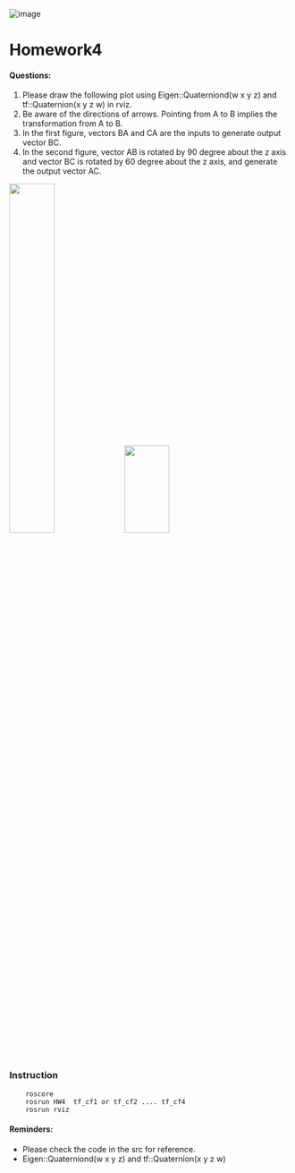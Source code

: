 ![image](https://github.com/Robotics-Aerial-Robots/Homework2/blob/master/photo/LOGO%20%E4%B8%AD%E8%8B%B1%E6%96%87%E6%A9%AB.png)
# Homework4
#### Questions:
1. Please draw the following plot using Eigen::Quaterniond(w x y z) and tf::Quaternion(x y z w) in rviz.	
2. Be aware of the directions of arrows. Pointing from  A to B implies the transformation from A to B.	
3. In the first figure, vectors BA and CA are the inputs to generate output vector BC.	
4. In the second figure, vector AB is rotated by 90 degree about the z axis and vector BC is rotated by 60 degree about the z axis, and generate the output vector AC.	

<img src="https://github.com/Robotics-Aerial-Robots/Homework/blob/master/photo/week_3_2.png" width="40%" height="40%">	
<img src="https://github.com/Robotics-Aerial-Robots/Homework/blob/master/photo/week_3_1.png" width="40%" height="20%">	

### Instruction

```
	roscore
	rosrun HW4  tf_cf1 or tf_cf2 .... tf_cf4
	rosrun rviz 
```

#### Reminders:
* Please check the code in the src for reference.	
* Eigen::Quaterniond(w x y z) and tf::Quaternion(x y z w)
